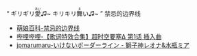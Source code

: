 “  ギリギリ<ruby><rb>愛</rb><rt>あい</rt></ruby>♫~ キリキリ<ruby><rb>舞</rb><rt>ま</rt></ruby>い♫~  ”
禁忌的边界线
- [萌娘百科-禁忌的边界线](https://zh.moegirl.org.cn/%E7%A6%81%E5%BF%8C%E7%9A%84%E8%BE%B9%E7%95%8C%E7%BA%BF)
- [哔哩哔哩-【歌词特效合集】超时空要塞Δ 第1话 插入曲](https://www.bilibili.com/video/av4289175?p=1)
- [jpmarumaru-いけないボーダーライン - 獅子神レオナ&水瓶ミア](https://www.jpmarumaru.com/tw/JPSongPlay-4910.html)

